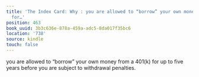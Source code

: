 ```yaml
---
title: 'The Index Card: Why : you are allowed to “borrow” your own money from a 401(k)
  for…'
position: 463
book_uuid: 3b3c636e-878a-459a-adc5-8da017f35bc6
location: '738'
source: kindle
touch: false
---
```


you are allowed to “borrow” your own money from a 401(k) for up to five years before you are subject to withdrawal penalties.